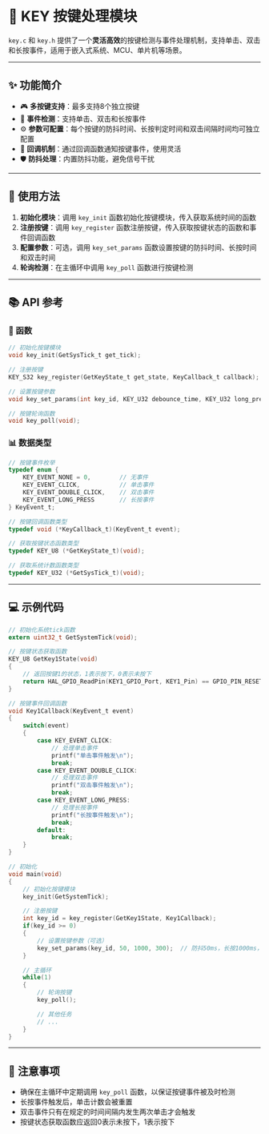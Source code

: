 # 🎯 KEY 按键处理模块

`key.c` 和 `key.h` 提供了一个**灵活高效**的按键检测与事件处理机制，支持单击、双击和长按事件，适用于嵌入式系统、MCU、单片机等场景。

---

## ✨ 功能简介

- 🎮 **多按键支持**：最多支持8个独立按键
- 🚀 **事件检测**：支持单击、双击和长按事件
- ⚙️ **参数可配置**：每个按键的防抖时间、长按判定时间和双击间隔时间均可独立配置
- 🔄 **回调机制**：通过回调函数通知按键事件，使用灵活
- 🛡️ **防抖处理**：内置防抖功能，避免信号干扰

---

## 📝 使用方法

1. **初始化模块**：调用 `key_init` 函数初始化按键模块，传入获取系统时间的函数
2. **注册按键**：调用 `key_register` 函数注册按键，传入获取按键状态的函数和事件回调函数
3. **配置参数**：可选，调用 `key_set_params` 函数设置按键的防抖时间、长按时间和双击时间
4. **轮询检测**：在主循环中调用 `key_poll` 函数进行按键检测

---

## 📚 API 参考

### 🔧 函数

```c
// 初始化按键模块
void key_init(GetSysTick_t get_tick);

// 注册按键
KEY_S32 key_register(GetKeyState_t get_state, KeyCallback_t callback);

// 设置按键参数
void key_set_params(int key_id, KEY_U32 debounce_time, KEY_U32 long_press_time, KEY_U32 double_click_time);

// 按键轮询函数
void key_poll(void);
```

### 📊 数据类型

```c
// 按键事件枚举
typedef enum {
    KEY_EVENT_NONE = 0,        // 无事件
    KEY_EVENT_CLICK,           // 单击事件
    KEY_EVENT_DOUBLE_CLICK,    // 双击事件
    KEY_EVENT_LONG_PRESS       // 长按事件
} KeyEvent_t;

// 按键回调函数类型
typedef void (*KeyCallback_t)(KeyEvent_t event);

// 获取按键状态函数类型
typedef KEY_U8 (*GetKeyState_t)(void);

// 获取系统计数函数类型
typedef KEY_U32 (*GetSysTick_t)(void);
```

---

## 💻 示例代码

```c
// 初始化系统tick函数
extern uint32_t GetSystemTick(void);

// 按键状态获取函数
KEY_U8 GetKey1State(void)
{
    // 返回按键1的状态，1表示按下，0表示未按下
    return HAL_GPIO_ReadPin(KEY1_GPIO_Port, KEY1_Pin) == GPIO_PIN_RESET ? 1 : 0;
}

// 按键事件回调函数
void Key1Callback(KeyEvent_t event)
{
    switch(event)
    {
        case KEY_EVENT_CLICK:
            // 处理单击事件
            printf("单击事件触发\n");
            break;
        case KEY_EVENT_DOUBLE_CLICK:
            // 处理双击事件
            printf("双击事件触发\n");
            break;
        case KEY_EVENT_LONG_PRESS:
            // 处理长按事件
            printf("长按事件触发\n");
            break;
        default:
            break;
    }
}

// 初始化
void main(void)
{
    // 初始化按键模块
    key_init(GetSystemTick);

    // 注册按键
    int key_id = key_register(GetKey1State, Key1Callback);
    if(key_id >= 0)
    {
        // 设置按键参数（可选）
        key_set_params(key_id, 50, 1000, 300);  // 防抖50ms，长按1000ms，双击间隔300ms
    }

    // 主循环
    while(1)
    {
        // 轮询按键
        key_poll();

        // 其他任务
        // ...
    }
}
```

---

## 📌 注意事项

- 确保在主循环中定期调用 `key_poll` 函数，以保证按键事件被及时检测
- 长按事件触发后，单击计数会被重置
- 双击事件只有在规定的时间间隔内发生两次单击才会触发
- 按键状态获取函数应返回0表示未按下，1表示按下